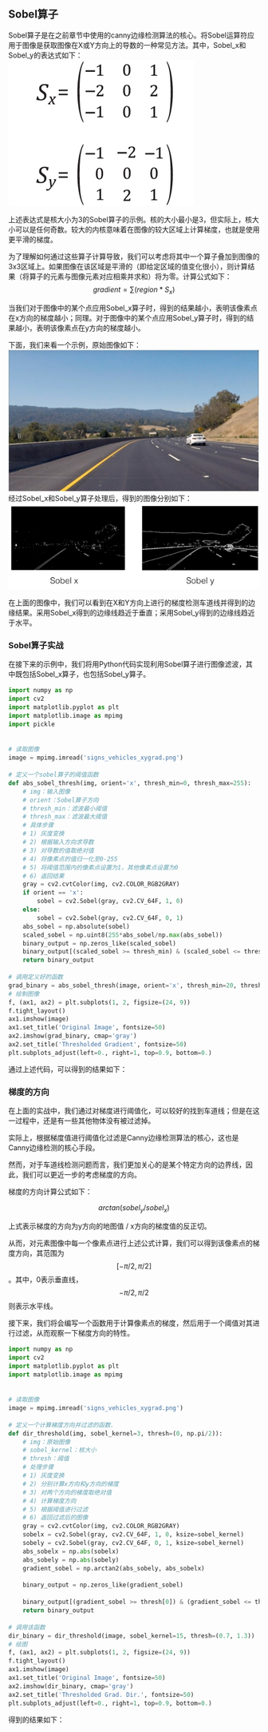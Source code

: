 ## Sobel算子

Sobel算子是在之前章节中使用的canny边缘检测算法的核心。将Sobel运算符应用于图像是获取图像在X或Y方向上的导数的一种常见方法。其中，Sobel_x和Sobel_y的表达式如下：
![Sobel](/assets/55.jpg)

上述表达式是核大小为3的Sobel算子的示例。核的大小最小是3，但实际上，核大小可以是任何奇数。较大的内核意味着在图像的较大区域上计算梯度，也就是使用更平滑的梯度。

为了理解如何通过这些算子计算导致，我们可以考虑将其中一个算子叠加到图像的3x3区域上。如果图像在该区域是平滑的（即给定区域的值变化很小），则计算结果（将算子的元素与图像元素对应相乘并求和）将为零。计算公式如下：
$$
gradient = \sum(region * S_x)
$$

当我们对于图像中的某个点应用Sobel_x算子时，得到的结果越小，表明该像素点在x方向的梯度越小；同理。对于图像中的某个点应用Sobel_y算子时，得到的结果越小，表明该像素点在y方向的梯度越小。

下面，我们来看一个示例，原始图像如下：
![](/assets/56.jpg)
经过Sobel_x和Sobel_y算子处理后，得到的图像分别如下：
![](/assets/57.jpg)

在上面的图像中，我们可以看到在X和Y方向上进行的梯度检测车道线并得到的边缘结果。采用Sobel_x得到的边缘线趋近于垂直；采用Sobel_y得到的边缘线趋近于水平。

### Sobel算子实战

在接下来的示例中，我们将用Python代码实现利用Sobel算子进行图像滤波，其中既包括Sobel_x算子，也包括Sobel_y算子。

```python
import numpy as np
import cv2
import matplotlib.pyplot as plt
import matplotlib.image as mpimg
import pickle


# 读取图像
image = mpimg.imread('signs_vehicles_xygrad.png')

# 定义一个sobel算子的阈值函数
def abs_sobel_thresh(img, orient='x', thresh_min=0, thresh_max=255):
    # img：输入图像
    # orient：Sobel算子方向
    # thresh_min：滤波最小阈值
    # thresh_max：滤波最大阈值
    # 具体步骤
    # 1) 灰度变换
    # 2) 根据输入方向求导数
    # 3) 对导数的值取绝对值
    # 4) 将像素点的值归一化至0-255
    # 5) 将阈值范围内的像素点设置为1，其他像素点设置为0
    # 6) 返回结果
    gray = cv2.cvtColor(img, cv2.COLOR_RGB2GRAY)
    if orient == 'x':
        sobel = cv2.Sobel(gray, cv2.CV_64F, 1, 0)
    else:
        sobel = cv2.Sobel(gray, cv2.CV_64F, 0, 1)
    abs_sobel = np.absolute(sobel)
    scaled_sobel = np.uint8(255*abs_sobel/np.max(abs_sobel))
    binary_output = np.zeros_like(scaled_sobel)
    binary_output[(scaled_sobel >= thresh_min) & (scaled_sobel <= thresh_max)] = 1
    return binary_output

# 调用定义好的函数
grad_binary = abs_sobel_thresh(image, orient='x', thresh_min=20, thresh_max=100)
# 绘制图像
f, (ax1, ax2) = plt.subplots(1, 2, figsize=(24, 9))
f.tight_layout()
ax1.imshow(image)
ax1.set_title('Original Image', fontsize=50)
ax2.imshow(grad_binary, cmap='gray')
ax2.set_title('Thresholded Gradient', fontsize=50)
plt.subplots_adjust(left=0., right=1, top=0.9, bottom=0.)
```

通过上述代码，可以得到的结果如下：


### 梯度的方向

在上面的实战中，我们通过对梯度进行阈值化，可以较好的找到车道线；但是在这一过程中，还是有一些其他物体没有被过滤掉。

实际上，根据梯度值进行阈值化过滤是Canny边缘检测算法的核心，这也是Canny边缘检测的核心手段。

然而，对于车道线检测问题而言，我们更加关心的是某个特定方向的边界线，因此，我们可以更近一步的考虑梯度的方向。

梯度的方向计算公式如下：

$$
arctan(sobel_y / sobel_x)
$$

上式表示梯度的方向为y方向的地图值 / x方向的梯度值的反正切。

从而，对元素图像中每一个像素点进行上述公式计算，我们可以得到该像素点的梯度方向，其范围为$$[-\pi/2, \pi/2]$$。其中，0表示垂直线，$$-\pi/2, \pi/2$$则表示水平线。

接下来，我们将会编写一个函数用于计算像素点的梯度，然后用于一个阈值对其进行过滤，从而观察一下梯度方向的特性。

```python
import numpy as np
import cv2
import matplotlib.pyplot as plt
import matplotlib.image as mpimg


# 读取图像
image = mpimg.imread('signs_vehicles_xygrad.png')

# 定义一个计算梯度方向并过滤的函数.
def dir_threshold(img, sobel_kernel=3, thresh=(0, np.pi/2)):
    # img：原始图像
    # sobel_kernel：核大小
    # thresh：阈值
    # 处理步骤
    # 1) 灰度变换
    # 2) 分别计算x方向和y方向的梯度
    # 3) 对两个方向的梯度取绝对值
    # 4) 计算梯度方向
    # 5) 根据阈值进行过滤
    # 6) 返回过滤后的图像
    gray = cv2.cvtColor(img, cv2.COLOR_RGB2GRAY)
    sobelx = cv2.Sobel(gray, cv2.CV_64F, 1, 0, ksize=sobel_kernel)
    sobely = cv2.Sobel(gray, cv2.CV_64F, 0, 1, ksize=sobel_kernel)
    abs_sobelx = np.abs(sobelx)
    abs_sobely = np.abs(sobely)
    gradient_sobel = np.arctan2(abs_sobely, abs_sobelx)
    
    binary_output = np.zeros_like(gradient_sobel)
    
    binary_output[(gradient_sobel >= thresh[0]) & (gradient_sobel <= thresh[1])] = 1
    return binary_output
    
# 调用该函数
dir_binary = dir_threshold(image, sobel_kernel=15, thresh=(0.7, 1.3))
# 绘图
f, (ax1, ax2) = plt.subplots(1, 2, figsize=(24, 9))
f.tight_layout()
ax1.imshow(image)
ax1.set_title('Original Image', fontsize=50)
ax2.imshow(dir_binary, cmap='gray')
ax2.set_title('Thresholded Grad. Dir.', fontsize=50)
plt.subplots_adjust(left=0., right=1, top=0.9, bottom=0.)
```

得到的结果如下：









